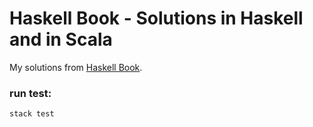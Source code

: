 # Haskell Book - Solutions in Haskell and in Scala

My solutions from [Haskell Book](http://haskellbook.com/).

### run test:

    stack test
